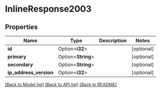 # InlineResponse2003

## Properties

Name | Type | Description | Notes
------------ | ------------- | ------------- | -------------
**id** | Option<**i32**> |  | [optional]
**primary** | Option<**String**> |  | [optional]
**secondary** | Option<**String**> |  | [optional]
**ip_address_version** | Option<**i32**> |  | [optional]

[[Back to Model list]](../README.md#documentation-for-models) [[Back to API list]](../README.md#documentation-for-api-endpoints) [[Back to README]](../README.md)


